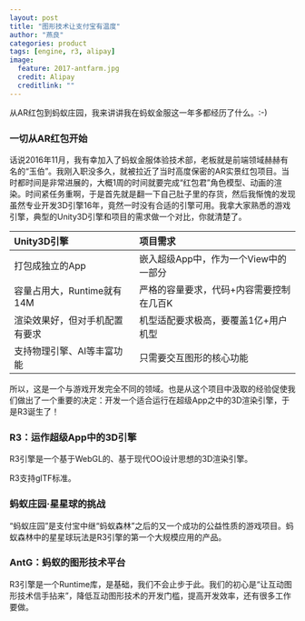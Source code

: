 ```yaml
---
layout: post
title: "图形技术让支付宝有温度"
author: "燕良"
categories: product
tags: [engine, r3, alipay]
image:
  feature: 2017-antfarm.jpg
  credit: Alipay
  creditlink: ""
---
```


从AR红包到蚂蚁庄园，我来讲讲我在蚂蚁金服这一年多都经历了什么。:-)

### 一切从AR红包开始

话说2016年11月，我有幸加入了蚂蚁金服体验技术部，老板就是前端领域赫赫有名的“玉伯”。我刚入职没多久，就被拉近了当时高度保密的AR实景红包项目。当时都时间是非常进展的，大概1周的时间就要完成“红包君”角色模型、动画的渲染。时间紧任务重啊，于是首先就是翻一下自己肚子里的存货，然后我惭愧的发现虽然专业开发3D引擎16年，竟然一时没有合适的引擎可用。我拿大家熟悉的游戏引擎，典型的Unity3D引擎和项目的需求做一个对比，你就清楚了。  

| Unity3D引擎  | 项目需求  |
| :------    |  :----- | 
|打包成独立的App  | 嵌入超级App中，作为一个View中的一部分  |
|容量占用大，Runtime就有14M | 严格的容量要求，代码+内容需要控制在几百K |
|渲染效果好，但对手机配置有要求 | 机型适配要求极高，要覆盖1亿+用户机型  |
|支持物理引擎、AI等丰富功能     | 只需要交互图形的核心功能 |

所以，这是一个与游戏开发完全不同的领域。也是从这个项目中汲取的经验促使我们做出了一个重要的决定：开发一个适合运行在超级App之中的3D渲染引擎，于是R3诞生了！

### R3：运作超级App中的3D引擎

R3引擎是一个基于WebGL的、基于现代OO设计思想的3D渲染引擎。

R3支持glTF标准。

### 蚂蚁庄园·星星球的挑战

“蚂蚁庄园”是支付宝中继“蚂蚁森林”之后的又一个成功的公益性质的游戏项目。蚂蚁森林中的星星球玩法是R3引擎的第一个大规模应用的产品。

### AntG：蚂蚁的图形技术平台

R3引擎是一个Runtime库，是基础，我们不会止步于此。我们的初心是“让互动图形技术信手拈来”，降低互动图形技术的开发门槛，提高开发效率，还有很多工作要做。